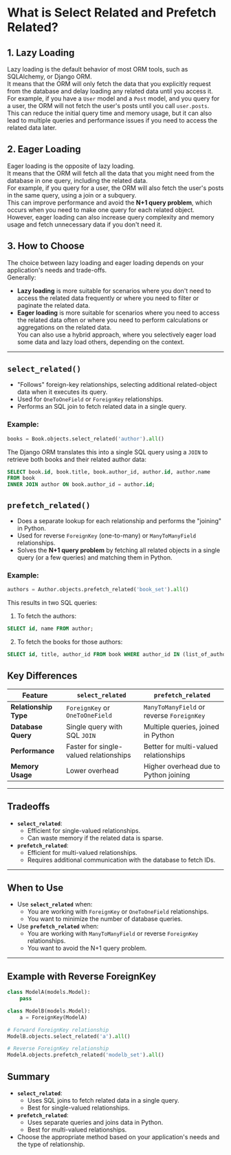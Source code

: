 # What is Select Related and Prefetch Related?

## 1. Lazy Loading
Lazy loading is the default behavior of most ORM tools, such as SQLAlchemy, or Django ORM.  
It means that the ORM will only fetch the data that you explicitly request from the database and delay loading any related data until you access it.  
For example, if you have a `User` model and a `Post` model, and you query for a user, the ORM will not fetch the user's posts until you call `user.posts`.  
This can reduce the initial query time and memory usage, but it can also lead to multiple queries and performance issues if you need to access the related data later.

## 2. Eager Loading
Eager loading is the opposite of lazy loading.  
It means that the ORM will fetch all the data that you might need from the database in one query, including the related data.  
For example, if you query for a user, the ORM will also fetch the user's posts in the same query, using a join or a subquery.  
This can improve performance and avoid the **N+1 query problem**, which occurs when you need to make one query for each related object.  
However, eager loading can also increase query complexity and memory usage and fetch unnecessary data if you don't need it.

## 3. How to Choose
The choice between lazy loading and eager loading depends on your application's needs and trade-offs.  
Generally:
- **Lazy loading** is more suitable for scenarios where you don't need to access the related data frequently or where you need to filter or paginate the related data.  
- **Eager loading** is more suitable for scenarios where you need to access the related data often or where you need to perform calculations or aggregations on the related data.  
You can also use a hybrid approach, where you selectively eager load some data and lazy load others, depending on the context.

---

## `select_related()`
- "Follows" foreign-key relationships, selecting additional related-object data when it executes its query.
- Used for `OneToOneField` or `ForeignKey` relationships.
- Performs an SQL join to fetch related data in a single query.

### Example:
```python
books = Book.objects.select_related('author').all()
```

The Django ORM translates this into a single SQL query using a `JOIN` to retrieve both books and their related author data:

```sql
SELECT book.id, book.title, book.author_id, author.id, author.name
FROM book
INNER JOIN author ON book.author_id = author.id;
```


## `prefetch_related()`
- Does a separate lookup for each relationship and performs the "joining" in Python.
- Used for reverse `ForeignKey` (one-to-many) or `ManyToManyField` relationships.
- Solves the **N+1 query problem** by fetching all related objects in a single query (or a few queries) and matching them in Python.

### Example:
```python
authors = Author.objects.prefetch_related('book_set').all()
```
This results in two SQL queries:

1. To fetch the authors:
```sql
SELECT id, name FROM author;
```
2. To fetch the books for those authors:

```sql
SELECT id, title, author_id FROM book WHERE author_id IN (list_of_author_ids);
```
## Key Differences
| Feature                | `select_related`                          | `prefetch_related`                        |
|------------------------|-------------------------------------------|-------------------------------------------|
| **Relationship Type**  | `ForeignKey` or `OneToOneField`           | `ManyToManyField` or reverse `ForeignKey` |
| **Database Query**     | Single query with SQL `JOIN`              | Multiple queries, joined in Python        |
| **Performance**        | Faster for single-valued relationships    | Better for multi-valued relationships     |
| **Memory Usage**       | Lower overhead                            | Higher overhead due to Python joining     |

---

## Tradeoffs
- **`select_related`**:
  - Efficient for single-valued relationships.
  - Can waste memory if the related data is sparse.
- **`prefetch_related`**:
  - Efficient for multi-valued relationships.
  - Requires additional communication with the database to fetch IDs.

---

## When to Use
- Use **`select_related`** when:
  - You are working with `ForeignKey` or `OneToOneField` relationships.
  - You want to minimize the number of database queries.
- Use **`prefetch_related`** when:
  - You are working with `ManyToManyField` or reverse `ForeignKey` relationships.
  - You want to avoid the N+1 query problem.

---

## Example with Reverse ForeignKey
```python
class ModelA(models.Model):
    pass

class ModelB(models.Model):
    a = ForeignKey(ModelA)

# Forward ForeignKey relationship
ModelB.objects.select_related('a').all()

# Reverse ForeignKey relationship
ModelA.objects.prefetch_related('modelb_set').all()
```
## Summary
- **`select_related`**:
  - Uses SQL joins to fetch related data in a single query.
  - Best for single-valued relationships.
- **`prefetch_related`**:
  - Uses separate queries and joins data in Python.
  - Best for multi-valued relationships.
- Choose the appropriate method based on your application's needs and the type of relationship.